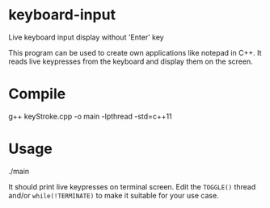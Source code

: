 # keyboard-input
Live keyboard input display without 'Enter' key    

This program can be used to create own applications like notepad in C++. It reads live keypresses from the keyboard and display them on the screen.    

# Compile    
g++ keyStroke.cpp -o main -lpthread -std=c++11    

# Usage    
./main    

It should print live keypresses on terminal screen. Edit the `TOGGLE()` thread and/or `while(!TERMINATE)` to make it suitable for your use case.


